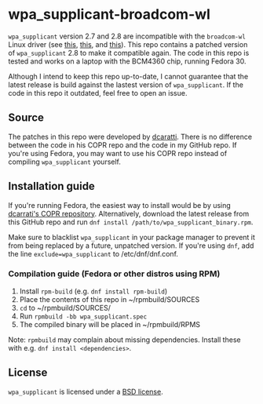 # wpa_supplicant-broadcom-wl
`wpa_supplicant` version 2.7 and 2.8 are incompatible with the `broadcom-wl` Linux driver (see [this](https://bugzilla.redhat.com/show_bug.cgi?id=1703745), [this](https://www.reddit.com/r/Fedora/comments/ce3bsf/wifi_not_working_after_update_to_fedora_30/?utm_source=share&utm_medium=web2x), and [this](https://www.reddit.com/r/Fedora/comments/bj95zy/wifi_stuck_on_connecting_after_upgrade_to_fedora/?utm_source=share&utm_medium=web2x)). This repo contains a patched version of `wpa_supplicant` 2.8 to make it compatible again.
The code in this repo is tested and works on a laptop with the BCM4360 chip, running Fedora 30.

Although I intend to keep this repo up-to-date, I cannot guarantee that the latest release is build against the lastest version of `wpa_supplicant`. If the code in this repo it outdated, feel free to open an issue.

## Source
The patches in this repo were developed by [dcaratti](https://copr.fedorainfracloud.org/coprs/dcaratti/wpa_supplicant/). There is no difference between the code in his COPR repo and the code in my GitHub repo. If you're using Fedora, you may want to use his COPR repo instead of compiling `wpa_supplicant` yourself.

## Installation guide
If you're running Fedora, the easiest way to install would be by using [dcarrati's COPR repository](https://copr.fedorainfracloud.org/coprs/dcaratti/wpa_supplicant/). 
Alternatively, download the latest release from this GitHub repo and run `dnf install /path/to/wpa_supplicant_binary.rpm`.

Make sure to blacklist `wpa_supplicant` in your package manager to prevent it from being replaced by a future, unpatched version.
If you're using `dnf`, add the line `exclude=wpa_supplicant` to /etc/dnf/dnf.conf.

### Compilation guide (Fedora or other distros using RPM)
1. Install `rpm-build` (e.g. `dnf install rpm-build`)
2. Place the contents of this repo in ~/rpmbuild/SOURCES
3. `cd` to ~/rpmbuild/SOURCES/
4. Run `rpmbuild -bb wpa_supplicant.spec`
5. The compiled binary will be placed in ~/rpmbuild/RPMS

Note: `rpmbuild` may complain about missing dependencies. Install these with e.g. `dnf install <dependencies>`.

## License
`wpa_supplicant` is licensed under a [BSD license](http://w1.fi/cgit/hostap/plain/wpa_supplicant/README).

